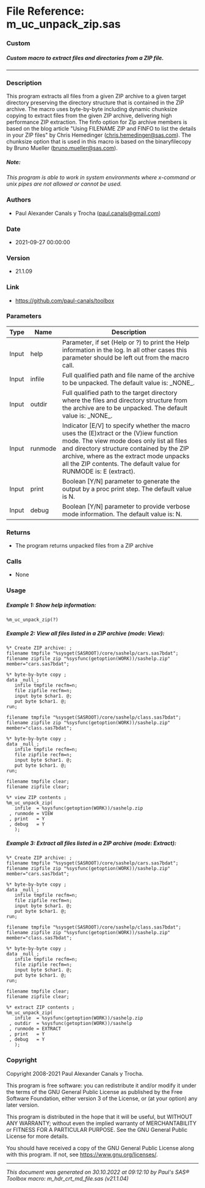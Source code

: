 # File Reference: m_uc_unpack_zip.sas

### Custom

##### Custom macro to extract files and directories from a ZIP file.

***

### Description
This program extracts all files from a given ZIP archive to a given target directory preserving the directory structure that is contained in the ZIP archive. The macro uses byte-by-byte including dynamic chunksize copying to extract files from the given ZIP archive, delivering high performance ZIP extraction. The finfo option for Zip archive members is based on the blog article "Using FILENAME ZIP and FINFO to list the details in your ZIP files" by Chris Hemedinger (chris.hemedinger@sas.com). The chunksize option that is used in this macro is based on the binaryfilecopy by Bruno Mueller (bruno.mueller@sas.com).

##### *Note:*
*This program is able to work in system environments where x-command or unix pipes are not allowed or cannot be used.*

### Authors
* Paul Alexander Canals y Trocha (paul.canals@gmail.com)

### Date
* 2021-09-27 00:00:00

### Version
* 21.1.09

### Link
* https://github.com/paul-canals/toolbox

### Parameters
| Type | Name | Description |
| ---- | ---- | ----------- |
| Input | help | Parameter, if set (Help or ?) to print the Help information in the log. In all other cases this parameter should be left out from the macro call. |
| Input | infile | Full qualified path and file name of the archive to be unpacked. The default value is: \_NONE\_. |
| Input | outdir | Full qualified path to the target directory where the files and directory structure from the archive are to be unpacked. The default value is: \_NONE\_. |
| Input | runmode | Indicator [E/V] to specify whether the macro uses the (E)xtract or the (V)iew function mode. The view mode does only list all files and directory structure contained by the ZIP archive, where as the extract mode unpacks all the ZIP contents. The default value for RUNMODE is: E (extract). |
| Input | print | Boolean [Y/N] parameter to generate the output by a proc print step. The default value is N. |
| Input | debug | Boolean [Y/N] parameter to provide verbose mode information. The default value is: N. |

### Returns
* The program returns unpacked files from a ZIP archive

### Calls
* None

### Usage

##### Example 1: Show help information:
```sas
%m_uc_unpack_zip(?)
```

##### Example 2: View all files listed in a ZIP archive (mode: View):
```sas
%* Create ZIP archive: ;
filename tmpfile "%sysget(SASROOT)/core/sashelp/cars.sas7bdat";
filename zipfile zip "%sysfunc(getoption(WORK))/sashelp.zip" member="cars.sas7bdat";

%* byte-by-byte copy ;
data _null_;
   infile tmpfile recfm=n;
   file zipfile recfm=n;
   input byte $char1. @;
   put byte $char1. @;
run;

filename tmpfile "%sysget(SASROOT)/core/sashelp/class.sas7bdat";
filename zipfile zip "%sysfunc(getoption(WORK))/sashelp.zip" member="class.sas7bdat";

%* byte-by-byte copy ;
data _null_;
   infile tmpfile recfm=n;
   file zipfile recfm=n;
   input byte $char1. @;
   put byte $char1. @;
run;

filename tmpfile clear;
filename zipfile clear;

%* view ZIP contents ;
%m_uc_unpack_zip(
   infile  = %sysfunc(getoption(WORK))/sashelp.zip
 , runmode = VIEW
 , print   = Y
 , debug   = Y
   );
```

##### Example 3: Extract all files listed in a ZIP archive (mode: Extract):
```sas
%* Create ZIP archive: ;
filename tmpfile "%sysget(SASROOT)/core/sashelp/cars.sas7bdat";
filename zipfile zip "%sysfunc(getoption(WORK))/sashelp.zip" member="cars.sas7bdat";

%* byte-by-byte copy ;
data _null_;
   infile tmpfile recfm=n;
   file zipfile recfm=n;
   input byte $char1. @;
   put byte $char1. @;
run;

filename tmpfile "%sysget(SASROOT)/core/sashelp/class.sas7bdat";
filename zipfile zip "%sysfunc(getoption(WORK))/sashelp.zip" member="class.sas7bdat";

%* byte-by-byte copy ;
data _null_;
   infile tmpfile recfm=n;
   file zipfile recfm=n;
   input byte $char1. @;
   put byte $char1. @;
run;

filename tmpfile clear;
filename zipfile clear;

%* extract ZIP contents ;
%m_uc_unpack_zip(
   infile  = %sysfunc(getoption(WORK))/sashelp.zip
 , outdir  = %sysfunc(getoption(WORK))/sashelp
 , runmode = EXTRACT
 , print   = Y
 , debug   = Y
   );
```

### Copyright
Copyright 2008-2021 Paul Alexander Canals y Trocha. 
 
This program is free software: you can redistribute it and/or modify 
it under the terms of the GNU General Public License as published by 
the Free Software Foundation, either version 3 of the License, or 
(at your option) any later version. 
 
This program is distributed in the hope that it will be useful, 
but WITHOUT ANY WARRANTY; without even the implied warranty of 
MERCHANTABILITY or FITNESS FOR A PARTICULAR PURPOSE. See the 
GNU General Public License for more details. 
 
You should have received a copy of the GNU General Public License 
along with this program. If not, see <https://www.gnu.org/licenses/>. 


***
*This document was generated on 30.10.2022 at 09:12:10  by Paul's SAS&reg; Toolbox macro: m_hdr_crt_md_file.sas (v21.1.04)*
